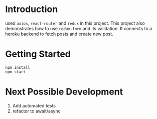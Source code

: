 # Introduction

used `axios`, `react-router` and `redux` in this project.
This project also demonstrates how to use `redux-form` and its validation.
It connects to a heroku backend to fetch posts and create new post.

# Getting Started

```
npm install
npm start
```
# Next Possible Development
1. Add automated tests
2. refactor to await/async
